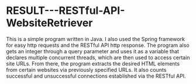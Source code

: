# RESULT---RESTful-API-WebsiteRetriever
This is a simple program written in Java. I also used the Spring framework for easy http requests and the RESTful API http response. The program also gets an integer through a query parameter and uses it as a variable that declares multiple concurrent threads, which are then used to access certain site URLs. From there, the program extracts the desired HTML elements from certain websites via previously specified URLs. It also counts successful and unsuccessful connections established via the RESTful API.
